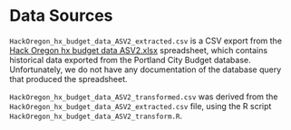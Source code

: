 # Data Sources

`HackOregon_hx_budget_data_ASV2_extracted.csv` is a CSV export from the [Hack Oregon hx budget data ASV2.xlsx](https://drive.google.com/open?id=0B7CgmR-dA_1KV2p6MzRaenM1VHc) spreadsheet, which contains historical data exported from the Portland City Budget database. Unfortunately, we do not have any documentation of the database query that produced the spreadsheet.

`HackOregon_hx_budget_data_ASV2_transformed.csv` was derived from the `HackOregon_hx_budget_data_ASV2_extracted.csv` file, using the R script `HackOregon_hx_budget_data_ASV2_transform.R`.
